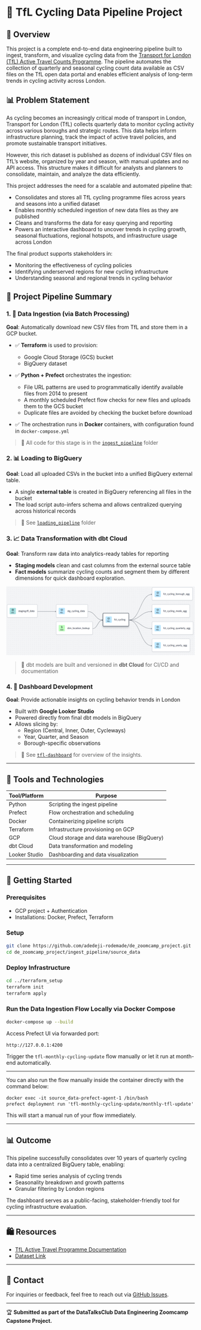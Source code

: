 # 🚴️ TfL Cycling Data Pipeline Project

## 📀 Overview

This project is a complete end-to-end data engineering pipeline built to ingest, transform, and visualize cycling data from the [Transport for London (TfL) Active Travel Counts Programme](https://cycling.data.tfl.gov.uk/). The pipeline automates the collection of quarterly and seasonal cycling count data available as CSV files on the TfL open data portal and enables efficient analysis of long-term trends in cycling activity across London.

## 📊 Problem Statement

As cycling becomes an increasingly critical mode of transport in London, Transport for London (TfL) collects quarterly data to monitor cycling activity across various boroughs and strategic routes. This data helps inform infrastructure planning, track the impact of active travel policies, and promote sustainable transport initiatives.

However, this rich dataset is published as dozens of individual CSV files on TfL’s website, organized by year and season, with manual updates and no API access. This structure makes it difficult for analysts and planners to consolidate, maintain, and analyze the data efficiently.

This project addresses the need for a scalable and automated pipeline that:
- Consolidates and stores all TfL cycling programme files across years and seasons into a unified dataset
- Enables monthly scheduled ingestion of new data files as they are published
- Cleans and transforms the data for easy querying and reporting
- Powers an interactive dashboard to uncover trends in cycling growth, seasonal fluctuations, regional hotspots, and infrastructure usage across London

The final product supports stakeholders in:
- Monitoring the effectiveness of cycling policies
- Identifying underserved regions for new cycling infrastructure
- Understanding seasonal and regional trends in cycling behavior

## 📅 Project Pipeline Summary

### 1. 📂 Data Ingestion (via Batch Processing)
**Goal**: Automatically download new CSV files from TfL and store them in a GCP bucket.

- ✅ **Terraform** is used to provision:
  - Google Cloud Storage (GCS) bucket
  - BigQuery dataset

- ✅ **Python + Prefect** orchestrates the ingestion:
  - File URL patterns are used to programmatically identify available files from 2014 to present
  - A monthly scheduled Prefect flow checks for new files and uploads them to the GCS bucket
  - Duplicate files are avoided by checking the bucket before download

- ✅ The orchestration runs in **Docker** containers, with configuration found in `docker-compose.yml`

> 📄 All code for this stage is in the [`ingest_pipeline`](./ingest_pipeline) folder

### 2. 📊 Loading to BigQuery
**Goal**: Load all uploaded CSVs in the bucket into a unified BigQuery external table.

- A single **external table** is created in BigQuery referencing all files in the bucket
- The load script auto-infers schema and allows centralized querying across historical records

> 📄 See [`loading_pipeline`](./loading_pipeline) folder

### 3. 📈 Data Transformation with dbt Cloud
**Goal**: Transform raw data into analytics-ready tables for reporting

- **Staging models** clean and cast columns from the external source table
- **Fact models** summarize cycling counts and segment them by different dimensions for quick dashboard exploration.

![dbt models](image.png)

> 📄 dbt models are built and versioned in **dbt Cloud** for CI/CD and documentation

### 4. 📅 Dashboard Development
**Goal**: Provide actionable insights on cycling behavior trends in London

- Built with **Google Looker Studio**
- Powered directly from final dbt models in BigQuery
- Allows slicing by:
  - Region (Central, Inner, Outer, Cycleways)
  - Year, Quarter, and Season
  - Borough-specific observations

> 📄 See [`tfl-dashboard`](./tfl-dashboard.jpg) for overview of the insights.

---

## 🔧 Tools and Technologies

| Tool/Platform | Purpose |
| ------------- | ------- |
| Python        | Scripting the ingest pipeline |
| Prefect       | Flow orchestration and scheduling |
| Docker        | Containerizing pipeline scripts |
| Terraform     | Infrastructure provisioning on GCP |
| GCP           | Cloud storage and data warehouse (BigQuery) |
| dbt Cloud     | Data transformation and modeling |
| Looker Studio | Dashboarding and data visualization |

---

## 🚀 Getting Started

### Prerequisites
- GCP project + Authentication 
- Installations: Docker, Prefect, Terraform

### Setup
```bash
git clone https://github.com/adedeji-rodemade/de_zoomcamp_project.git
cd de_zoomcamp_project/ingest_pipeline/source_data
```

### Deploy Infrastructure
```bash
cd ../terraform_setup
terraform init
terraform apply
```

### Run the Data Ingestion Flow Locally via Docker Compose
```bash
docker-compose up --build
```

Access Prefect UI via forwarded port:
```
http://127.0.0.1:4200
```
Trigger the `tfl-monthly-cycling-update` flow manually or let it run at month-end automatically.

---

You can also run the flow manually inside the container directly with the command below:
```
docker exec -it source_data-prefect-agent-1 /bin/bash
prefect deployment run 'tfl-monthly-cycling-update/monthly-tfl-update'
```
This will start a manual run of your flow immediately.

---

## 📊 Outcome

This pipeline successfully consolidates over 10 years of quarterly cycling data into a centralized BigQuery table, enabling:
- Rapid time series analysis of cycling trends
- Seasonality breakdown and growth patterns
- Granular filtering by London regions

The dashboard serves as a public-facing, stakeholder-friendly tool for cycling infrastructure evaluation.

---

## 🛍️ Resources

- [TfL Active Travel Programme Documentation](https://cycling.data.tfl.gov.uk/ActiveTravelCountsProgramme/0%20Strategic%20active%20travel%20counts%20-%20release%20note.pdf)
- [Dataset Link](https://cycling.data.tfl.gov.uk/)

---

## 📢 Contact
For inquiries or feedback, feel free to reach out via [GitHub Issues](https://github.com/adedeji-rodemade/de_zoomcamp_project/issues).

---

🏆 **Submitted as part of the DataTalksClub Data Engineering Zoomcamp Capstone Project.**

